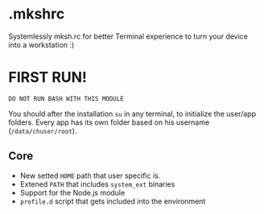 # .mkshrc

Systemlessly mksh.rc for better Terminal experience to turn your device into a workstation :)

# FIRST RUN!

```
DO NOT RUN BASH WITH THIS MODULE
```

You should after the installation `su` in any terminal, to initialize the user/app folders. Every app has its own folder based on his username (`/data/chuser/root`).

## Core

- New setted `HOME` path that user specific is.
- Extened `PATH` that includes `system_ext` binaries
- Support for the Node.js module
- `profile.d` script that gets included into the environment
